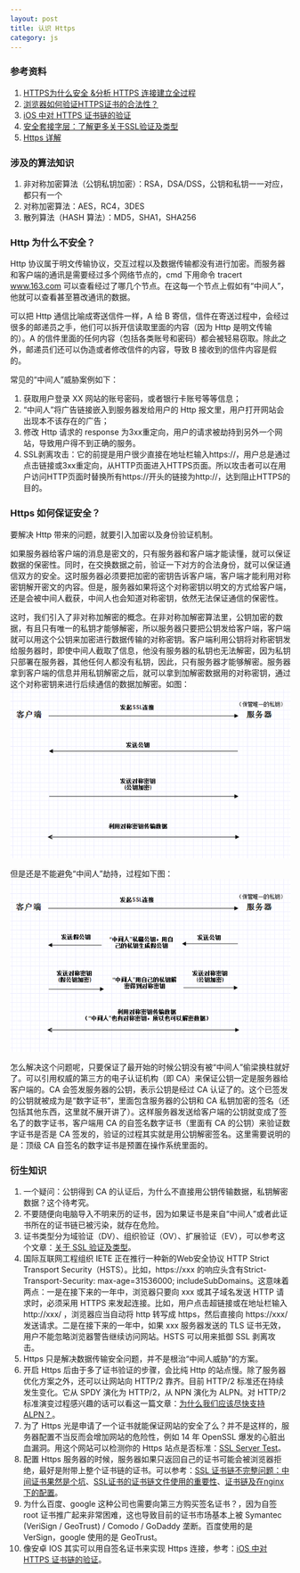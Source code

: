 ```yaml
---
layout: post
title: 认识 Https
category: js
---
```


### 参考资料

1. [HTTPS为什么安全 &分析 HTTPS 连接建立全过程](http://wetest.qq.com/lab/view/110.html)
1. [浏览器如何验证HTTPS证书的合法性？](https://www.zhihu.com/question/37370216)
1. [iOS 中对 HTTPS 证书链的验证](http://www.jianshu.com/p/31bcddf44b8d)
1. [安全套接字层：了解更多关于SSL验证及类型](http://blog.comodo.cn/understanding-ssl/)
1. [Https 详解](http://luojinping.com/2016/04/17/https详解/)

### 涉及的算法知识
1. 非对称加密算法（公钥私钥加密）：RSA，DSA/DSS，公钥和私钥一一对应，都只有一个
1. 对称加密算法：AES，RC4，3DES
1. 散列算法（HASH 算法）：MD5，SHA1，SHA256

### Http 为什么不安全？

Http 协议属于明文传输协议，交互过程以及数据传输都没有进行加密。而服务器和客户端的通讯是需要经过多个网络节点的，cmd 下用命令 tracert www.163.com 可以查看经过了哪几个节点。在这每一个节点上假如有“中间人”，他就可以查看甚至篡改通讯的数据。

可以把 Http 通信比喻成寄送信件一样，A 给 B 寄信，信件在寄送过程中，会经过很多的邮递员之手，他们可以拆开信读取里面的内容（因为 Http 是明文传输的）。A 的信件里面的任何内容（包括各类账号和密码）都会被轻易窃取。除此之外，邮递员们还可以伪造或者修改信件的内容，导致 B 接收到的信件内容是假的。

常见的“中间人”威胁案例如下：

1. 获取用户登录 XX 网站的账号密码，或者银行卡账号等等信息；
1. “中间人”将广告链接嵌入到服务器发给用户的 Http 报文里，用户打开网站会出现本不该存在的广告；
1. 修改 Http 请求的 response 为3xx重定向，用户的请求被劫持到另外一个网站，导致用户得不到正确的服务。
1. SSL剥离攻击：它的前提是用户很少直接在地址栏输入https://，用户总是通过点击链接或3xx重定向，从HTTP页面进入HTTPS页面。所以攻击者可以在用户访问HTTP页面时替换所有https://开头的链接为http://，达到阻止HTTPS的目的。

### Https 如何保证安全？

要解决 Http 带来的问题，就要引入加密以及身份验证机制。

如果服务器给客户端的消息是密文的，只有服务器和客户端才能读懂，就可以保证数据的保密性。同时，在交换数据之前，验证一下对方的合法身份，就可以保证通信双方的安全。这时服务器必须要把加密的密钥告诉客户端，客户端才能利用对称密钥解开密文的内容。但是，服务器如果将这个对称密钥以明文的方式给客户端，还是会被中间人截获，中间人也会知道对称密钥，依然无法保证通信的保密性。

这时，我们引入了非对称加解密的概念。在非对称加解密算法里，公钥加密的数据，有且只有唯一的私钥才能够解密，所以服务器只要把公钥发给客户端，客户端就可以用这个公钥来加密进行数据传输的对称密钥。客户端利用公钥将对称密钥发给服务器时，即使中间人截取了信息，他没有服务器的私钥也无法解密，因为私钥只部署在服务器，其他任何人都没有私钥，因此，只有服务器才能够解密。服务器拿到客户端的信息并用私钥解密之后，就可以拿到加解密数据用的对称密钥，通过这个对称密钥来进行后续通信的数据加解密。如图：
![](/static/image/20170622_1.png)

但是还是不能避免“中间人”劫持，过程如下图：
![](/static/image/20170622_2.png)

怎么解决这个问题呢，只要保证了最开始的时候公钥没有被“中间人”偷梁换柱就好了。可以引用权威的第三方的电子认证机构（即 CA）来保证公钥一定是服务器给客户端的。CA 会签发服务器的公钥，表示公钥是经过 CA 认证了的。这个已签发的公钥就被成为是“数字证书”，里面包含服务器的公钥和 CA 私钥加密的签名（还包括其他东西，这里就不展开讲了）。这样服务器发送给客户端的公钥就变成了签名了的数字证书，客户端用 CA 的自签名数字证书（里面有 CA 的公钥）来验证数字证书是否是 CA 签发的，验证的过程其实就是用公钥解密签名。这里需要说明的是：顶级 CA 自签名的数字证书是预置在操作系统里面的。

### 衍生知识

1. 一个疑问：公钥得到 CA 的认证后，为什么不直接用公钥传输数据，私钥解密数据？这个待考究。
1. 不要随便向电脑导入不明来历的证书，因为如果证书是来自“中间人”或者此证书所在的证书链已被污染，就存在危险。
1. 证书类型分为域验证（DV）、组织验证（OV）、扩展验证（EV），可以参考这个文章：[关于 SSL 验证及类型](http://blog.comodo.cn/understanding-ssl/)。
1. 国际互联网工程组织 IETE 正在推行一种新的Web安全协议 HTTP Strict Transport Security（HSTS）。比如，https://xxx 的响应头含有Strict-Transport-Security: max-age=31536000; includeSubDomains。这意味着两点：一是在接下来的一年中，浏览器只要向 xxx 或其子域名发送 HTTP 请求时，必须采用 HTTPS 来发起连接。比如，用户点击超链接或在地址栏输入 http://xxx/ ，浏览器应当自动将 http 转写成 https，然后直接向 https://xxx/ 发送请求。二是在接下来的一年中，如果 xxx 服务器发送的 TLS 证书无效，用户不能忽略浏览器警告继续访问网站。HSTS 可以用来抵御 SSL 剥离攻击。
1. Https 只是解决数据传输安全问题，并不是根治“中间人威胁”的方案。
1. 开启 Https 后由于多了证书验证的步骤，会比纯 Http 的站点慢。除了服务器优化方案之外，还可以让网站向 HTTP/2 靠齐。目前 HTTP/2 标准还在持续发生变化。它从 SPDY 演化为 HTTP/2，从 NPN 演化为 ALPN。对 HTTP/2 标准演变过程感兴趣的话可以看这一篇文章：[为什么我们应该尽快支持 ALPN？](https://imququ.com/post/enable-alpn-asap.html)。
1. 为了 Https 光是申请了一个证书就能保证网站的安全了么？并不是这样的，服务器配置不当反而会增加网站的危险性，例如 14 年 OpenSSL 爆发的心脏出血漏洞。用这个网站可以检测你的 Https 站点是否标准：[SSL Server Test](https://www.ssllabs.com/ssltest/analyze.html)。
1. 配置 Https 服务器的时候，服务器如果只返回自己的证书可能会被浏览器拒绝，最好是附带上整个证书链的证书。可以参考：[SSL 证书链不完整问题：中间证书果然是个坑](http://blog.sina.com.cn/s/blog_53ed87c10102vn8b.html)、[SSL证书的证书链文件使用的重要性](https://angeltime.cc/archives/643.html)、[证书链及在nginx下的配置](http://blog.hesey.net/2012/02/certificate-chain-and-configuration-of-nginx.html)。
1. 为什么百度、google 这种公司也需要向第三方购买签名证书？，因为自签 root 证书推广起来非常困难，这也导致目前的证书市场基本上被 Symantec (VeriSign / GeoTrust) / Comodo / GoDaddy 垄断。百度使用的是 VerSign，google 使用的是 GeoTrust。
1. 像安卓 IOS 其实可以用自签名证书来实现 Https 连接，参考：[iOS 中对 HTTPS 证书链的验证](http://www.jianshu.com/p/31bcddf44b8d)。

